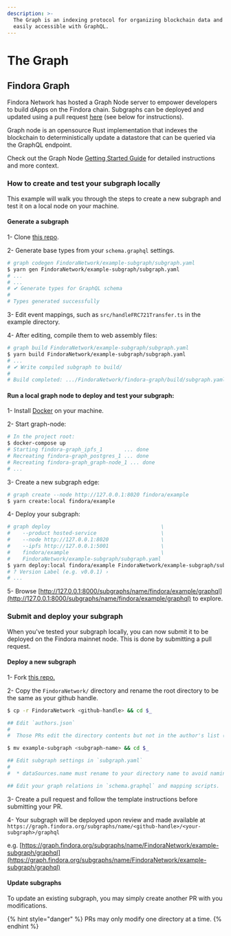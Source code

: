 ```yaml
---
description: >-
  The Graph is an indexing protocol for organizing blockchain data and making it
  easily accessible with GraphQL.
---
```


# The Graph

## Findora Graph

Findora Network has hosted a Graph Node server to empower developers to build dApps on the Findora chain. Subgraphs can be deployed and updated using a pull request [here](https://github.com/FindoraNetwork/findora-graph) (see below for instructions).

Graph node is an opensource Rust implementation that indexes the blockchain to deterministically update a datastore that can be queried via the GraphQL endpoint.

Check out the Graph Node [Getting Started Guide](https://github.com/graphprotocol/graph-node/blob/master/docs/getting-started.md) for detailed instructions and more context.

### How to create and test your subgraph locally

This example will walk you through the steps to create a new subgraph and test it on a local node on your machine.

#### Generate a subgraph

1- Clone [this repo](https://github.com/FindoraNetwork/findora-graph).

2- Generate base types from your `schema.graphql` settings.

```bash
# graph codegen FindoraNetwork/example-subgraph/subgraph.yaml
$ yarn gen FindoraNetwork/example-subgraph/subgraph.yaml
# ...
# ...
# ✔ Generate types for GraphQL schema
#
# Types generated successfully
```

3- Edit event mappings, such as `src/handleFRC721Transfer.ts` in the example directory.

4- After editing, compile them to web assembly files:

```bash
# graph build FindoraNetwork/example-subgraph/subgraph.yaml
$ yarn build FindoraNetwork/example-subgraph/subgraph.yaml
# ...
# ✔ Write compiled subgraph to build/
#
# Build completed: .../FindoraNetwork/findora-graph/build/subgraph.yaml
```

#### Run a local graph node to deploy and test your subgraph:

1- Install [Docker](https://www.docker.com/) on your machine.

2- Start graph-node:

```bash
# In the project root:
$ docker-compose up
# Starting findora-graph_ipfs_1       ... done
# Recreating findora-graph_postgres_1 ... done
# Recreating findora-graph_graph-node_1 ... done
# ...
```

3- Create a new subgraph edge:

```bash
# graph create --node http://127.0.0.1:8020 findora/example
$ yarn create:local findora/example
```

4-  Deploy your subgraph:

```bash
# graph deploy                                    \
#    --product hosted-service                     \
#    --node http://127.0.0.1:8020                 \
#    --ipfs http://127.0.0.1:5001                 \
#    findora/example                              \
#    FindoraNetwork/example-subgraph/subgraph.yaml
$ yarn deploy:local findora/example FindoraNetwork/example-subgraph/subgraph.yaml
# ? Version Label (e.g. v0.0.1) ›
# ...
```

5- Browse [http://127.0.0.1:8000/subgraphs/name/findora/example/graphql](http://127.0.0.1:8000/subgraphs/name/findora/example/graphql) to explore.

### Submit and deploy your subgraph

When you've tested your subgraph locally, you can now submit it to be deployed on the Findora mainnet node. This is done by submitting a pull request.

#### Deploy a new subgraph

1- Fork [this repo.](https://github.com/FindoraNetwork/findora-graph)

2- Copy the `FindoraNetwork/` directory and rename the root directory to be the same as your github handle.

```bash
$ cp -r FindoraNetwork <github-handle> && cd $_

## Edit `authors.json`
#
#  Those PRs edit the directory contents but not in the author's list (authors.json) wouldn't be accepted!

$ mv example-subgraph <subgraph-name> && cd $_

## Edit subgraph settings in `subgraph.yaml`
#
#  * dataSources.name must rename to your directory name to avoid naming collision

## Edit your graph relations in `schema.graphql` and mapping scripts.
```

3- Create a pull request and follow the template instructions before submitting your PR.

4- Your subgraph will be deployed upon review and made available at `https://graph.findora.org/subgraphs/name/<github-handle>/<your-subgraph>/graphql`

e.g. [https://graph.findora.org/subgraphs/name/FindoraNetwork/example-subgraph/graphql](https://graph.findora.org/subgraphs/name/FindoraNetwork/example-subgraph/graphql)

#### Update subgraphs

To update an existing subgraph, you may simply create another PR with you modifications.

{% hint style="danger" %}
PRs may only modify one directory at a time.
{% endhint %}
